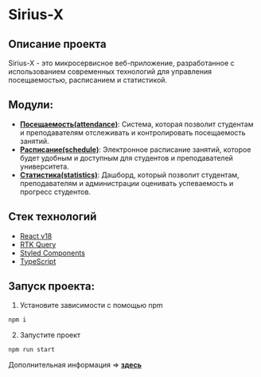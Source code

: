# Sirius-X

## Описание проекта

Sirius-X - это микросервисное веб-приложение, разработанное с использованием современных технологий для управления посещаемостью, расписанием и статистикой.

## Модули:

- [**Посещаемость(attendance)**](<https://github.com/Sirius-pro-dev/Sirius-X/wiki/%D0%9F%D0%BE%D1%81%D0%B5%D1%89%D0%B0%D0%B5%D0%BC%D0%BE%D1%81%D1%82%D1%8C(attendance)>): Система, которая позволит студентам и преподавателям отслеживать и контролировать посещаемость занятий.
- [**Расписание(schedule)**](<https://github.com/Sirius-pro-dev/Sirius-X/wiki/%D0%A0%D0%B0%D1%81%D0%BF%D0%B8%D1%81%D0%B0%D0%BD%D0%B8%D0%B5(schedule)>): Электронное расписание занятий, которое будет удобным и доступным для студентов и преподавателей университета.
- [**Статистика(statistics)**](<https://github.com/Sirius-pro-dev/Sirius-X/wiki/%D0%A1%D1%82%D0%B0%D1%82%D0%B8%D1%81%D1%82%D0%B8%D0%BA%D0%B0(statistics)>): Дашборд, который позволит студентам, преподавателям и администрации оценивать успеваемость и прогресс студентов.

## Стек технологий

- [React v18](https://reactjs.org/)
- [RTK Query](https://redux-toolkit.js.org/)
- [Styled Components](https://styled-components.com/)
- [TypeScript](https://www.typescriptlang.org/)

## Запуск проекта:

1. Установите зависимости с помощью npm

```sh
npm i
```

2. Запустите проект

```sh
npm run start
```

Дополнительная информация => [**здесь**](https://github.com/Sirius-pro-dev/Sirius-X/wiki)
